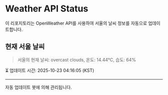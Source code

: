 
# Weather API Status

이 리포지토리는 OpenWeather API를 사용하여 서울의 날씨 정보를 자동으로 업데이트합니다.

## 현재 서울 날씨
> 서울의 현재 날씨: overcast clouds, 온도: 14.44°C, 습도: 64%

⏳ 업데이트 시간: 2025-10-23 04:16:05 (KST)

---
자동 업데이트 봇에 의해 관리됩니다.
